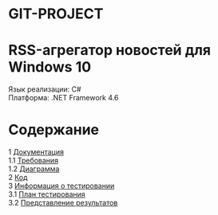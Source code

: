 # GIT-PROJECT
# RSS-агрегатор новостей для Windows 10
Язык реализации: C#<br>
Платформа: .NET Framework 4.6

# Содержание
1 [Документация](https://github.com/RomanFedenko/Jcrpo-version-too-/tree/main/Documents)<br>
1.1 [Требования](https://github.com/RomanFedenko/Jcrpo-version-too-/blob/main/Documents/Requirements/Requirements.md)<br>
1.2 [Диаграмма](https://github.com/RomanFedenko/Jcrpo-version-too-/blob/main/Documents/System%20project/README.md)<br>
2 [Код](https://github.com/RomanFedenko/Jcrpo-version-too-/tree/main/Code)<br>
3 [Информация о тестировании](https://github.com/RomanFedenko/Jcrpo-version-too-/tree/main/Testing)<br>
3.1 [План тестирования](https://github.com/RomanFedenko/Jcrpo-version-too-/blob/main/Testing/TestPlan.md)<br>
3.2 [Представление результатов](https://github.com/RomanFedenko/Jcrpo-version-too-/blob/main/Testing/TestResults.md)<br>

